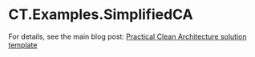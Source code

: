 # CT.Examples.SimplifiedCA

For details, see the main blog post: [Practical Clean Architecture solution template](https://www.camiloterevinto.com/post/practical-clean-architecture-template)